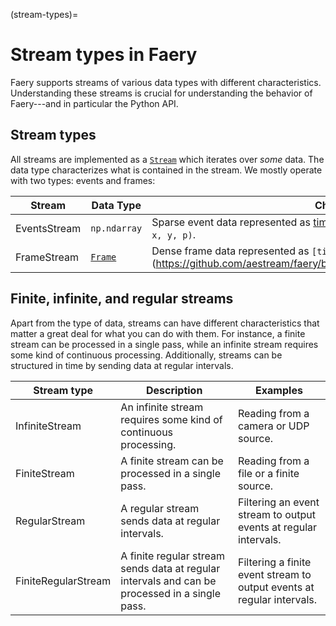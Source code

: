 (stream-types)=
# Stream types in Faery

Faery supports streams of various data types with different characteristics.
Understanding these streams is crucial for understanding the behavior of Faery---and in particular the Python API.

## Stream types

All streams are implemented as a [`Stream`](https://github.com/aestream/faery/blob/main/python/faery/stream.py#L9) which iterates over *some* data.
The data type characterizes what is contained in the stream.
We mostly operate with two types: events and frames:

| Stream | Data Type | Characteristics |
|--------|-----------|-----------------|
| EventsStream | `np.ndarray` | Sparse event data represented as [timestamps, 2-d coordinates, and polarity bit](https://github.com/aestream/faery/blob/main/python/faery/events_stream.py#L16) `(t, x, y, p)`. |
| FrameStream | [`Frame`](https://github.com/aestream/faery/blob/main/python/faery/frame_stream.py#L19) | Dense frame data represented as `[timestamp, np.ndarray`](https://github.com/aestream/faery/blob/main/python/faery/frame_stream.py#L165). |


## Finite, infinite, and regular streams
Apart from the type of data, streams can have different characteristics that matter a great deal for what you can do with them.
For instance, a finite stream can be processed in a single pass, while an infinite stream requires some kind of continuous processing.
Additionally, streams can be structured in time by sending data at regular intervals.

| Stream type | Description | Examples |
|-------------|-------------|-----------------|
| InfiniteStream | An infinite stream requires some kind of continuous processing. | Reading from a camera or UDP source. |
| FiniteStream | A finite stream can be processed in a single pass. | Reading from a file or a finite source. |
| RegularStream | A regular stream sends data at regular intervals. | Filtering an event stream to output events at regular intervals. |
| FiniteRegularStream | A finite regular stream sends data at regular intervals and can be processed in a single pass. | Filtering a finite event stream to output events at regular intervals. |
